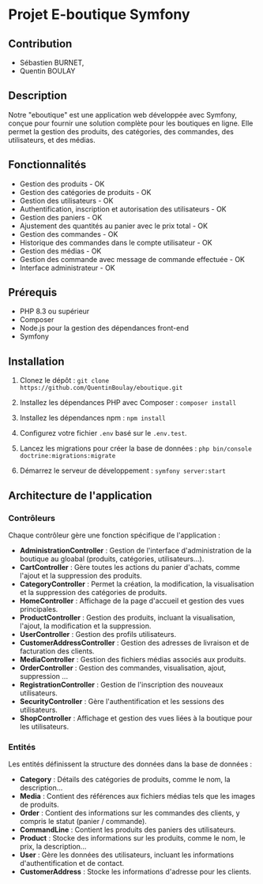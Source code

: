 # Projet E-boutique Symfony

## Contribution

- Sébastien BURNET,
- Quentin BOULAY

## Description
Notre "eboutique" est une application web développée avec Symfony, conçue pour fournir une solution complète pour les boutiques en ligne. Elle permet la gestion des produits, des catégories, des commandes, des utilisateurs, et des médias.

## Fonctionnalités
- Gestion des produits - OK
- Gestion des catégories de produits - OK
- Gestion des utilisateurs - OK
- Authentification, inscription et autorisation des utilisateurs - OK
- Gestion des paniers - OK
- Ajustement des quantités au panier avec le prix total - OK
- Gestion des commandes - OK
- Historique des commandes dans le compte utilisateur - OK
- Gestion des médias - OK
- Gestion des commande avec message de commande effectuée - OK
- Interface administrateur - OK


## Prérequis
- PHP 8.3 ou supérieur
- Composer
- Node.js pour la gestion des dépendances front-end
- Symfony

## Installation

1. Clonez le dépôt :
`git clone https://github.com/QuentinBoulay/eboutique.git`

2. Installez les dépendances PHP avec Composer :
`composer install`

3. Installez les dépendances npm :
`npm install`

4. Configurez votre fichier `.env` basé sur le `.env.test`.

5. Lancez les migrations pour créer la base de données :
`php bin/console doctrine:migrations:migrate`

6. Démarrez le serveur de développement :
`symfony server:start`

## Architecture de l'application

### Contrôleurs
Chaque contrôleur gère une fonction spécifique de l'application :
- **AdministrationController** : Gestion de l'interface d'administration de la boutique au gloabal (produits, catégories, utilisateurs...).
- **CartController** : Gère toutes les actions du panier d'achats, comme l'ajout et la suppression des produits.
- **CategoryController** : Permet la création, la modification, la visualisation et la suppression des catégories de produits.
- **HomeController** : Affichage de la page d'accueil et gestion des vues principales.
- **ProductController** : Gestion des produits, incluant la visualisation, l'ajout, la modification et la suppression.
- **UserController** : Gestion des profils utilisateurs.
- **CustomerAddressController** : Gestion des adresses de livraison et de facturation des clients.
- **MediaController** : Gestion des fichiers médias associés aux produits.
- **OrderController** : Gestion des commandes, visualisation, ajout, suppression ...
- **RegistrationController** : Gestion de l'inscription des nouveaux utilisateurs.
- **SecurityController** : Gère l'authentification et les sessions des utilisateurs.
- **ShopController** : Affichage et gestion des vues liées à la boutique pour les utilisateurs.

### Entités
Les entités définissent la structure des données dans la base de données :
- **Category** : Détails des catégories de produits, comme le nom, la description...
- **Media** : Contient des références aux fichiers médias tels que les images de produits.
- **Order** : Contient des informations sur les commandes des clients, y compris le statut (panier / commande).
- **CommandLine** : Contient les produits des paniers des utilisateurs.
- **Product** : Stocke des informations sur les produits, comme le nom, le prix, la description...
- **User** : Gère les données des utilisateurs, incluant les informations d'authentification et de contact.
- **CustomerAddress** : Stocke les informations d'adresse pour les clients.